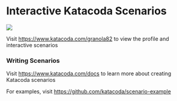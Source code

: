 # Interactive Katacoda Scenarios

[![](http://shields.katacoda.com/katacoda/granola82/count.svg)](https://www.katacoda.com/granola82 "Get your profile on Katacoda.com")

Visit https://www.katacoda.com/granola82 to view the profile and interactive scenarios

### Writing Scenarios
Visit https://www.katacoda.com/docs to learn more about creating Katacoda scenarios

For examples, visit https://github.com/katacoda/scenario-example
